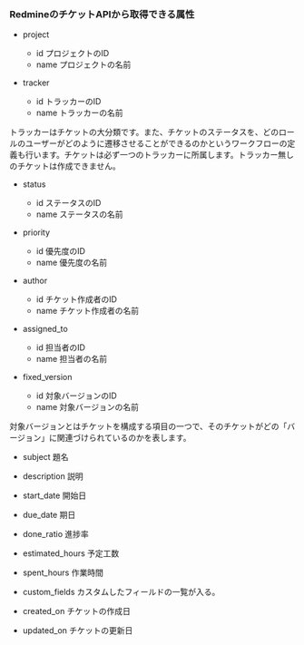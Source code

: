 ### RedmineのチケットAPIから取得できる属性

* project
  * id      プロジェクトのID
  * name    プロジェクトの名前


* tracker
  * id      トラッカーのID
  * name    トラッカーの名前

トラッカーはチケットの大分類です。また、チケットのステータスを、どのロールのユーザーがどのように遷移させることができるのかというワークフローの定義も行います。チケットは必ず一つのトラッカーに所属します。トラッカー無しのチケットは作成できません。


* status
  * id      ステータスのID
  * name    ステータスの名前


* priority
  * id      優先度のID
  * name    優先度の名前


* author
  * id      チケット作成者のID
  * name    チケット作成者の名前


* assigned_to
  * id      担当者のID
  * name    担当者の名前


* fixed_version
  * id      対象バージョンのID
  * name    対象バージョンの名前

対象バージョンとはチケットを構成する項目の一つで、そのチケットがどの「バージョン」に関連づけられているのかを表します。


* subject 題名

* description 説明

* start_date  開始日

* due_date   期日

* done_ratio  進捗率

* estimated_hours  予定工数

* spent_hours  作業時間

* custom_fields
カスタムしたフィールドの一覧が入る。

* created_on  チケットの作成日
* updated_on  チケットの更新日
